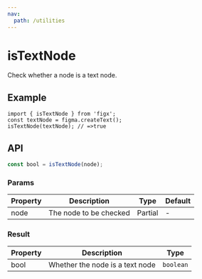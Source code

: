 ```yaml
---
nav:
  path: /utilities
---
```


# isTextNode

Check whether a node is a text node.

## Example

```tsx
import { isTextNode } from 'figx';
const textNode = figma.createText();
isTextNode(textNode); // =>true
```

## API

```ts
const bool = isTextNode(node);
```

### Params

| Property | Description            | Type              | Default |
| -------- | ---------------------- | ----------------- | ------- |
| node     | The node to be checked | Partial<BaseNode> | -       |

### Result

| Property | Description                     | Type      |
| -------- | ------------------------------- | --------- |
| bool     | Whether the node is a text node | `boolean` |
